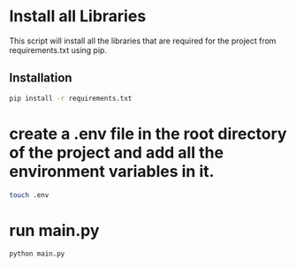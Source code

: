 # Install all Libraries
This script will install all the libraries that are required for the project from requirements.txt using pip.

## Installation
```bash
pip install -r requirements.txt
```

# create a .env file in the root directory of the project and add all the environment variables in it.
```bash
touch .env
```


# run main.py

```bash
python main.py
```
